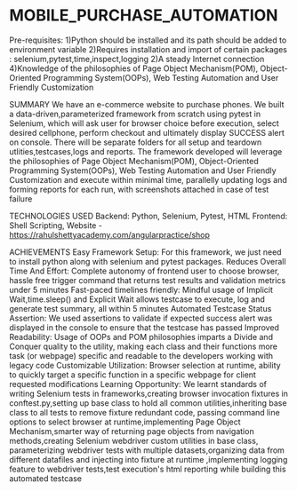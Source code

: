 # MOBILE_PURCHASE_AUTOMATION

Pre-requisites:
1)Python should be installed and its path should be added to environment variable 
2)Requires installation and import of certain packages : selenium,pytest,time,inspect,logging
2)A steady Internet connection
4)Knowledge of the philosophies of Page Object Mechanism(POM), Object-Oriented Programming System(OOPs), Web Testing Automation and User Friendly Customization

SUMMARY
We have an e-commerce website to purchase phones. We built a data-driven,parameterized framework from scratch using pytest in Selenium, which will ask user for browser choice before execution, select desired cellphone, perform checkout and ultimately display SUCCESS alert on console.
There will be separate folders for all setup and teardown utlities,testcases,logs and reports. The framework developed will leverage the philosophies of Page Object Mechanism(POM), Object-Oriented Programming System(OOPs), Web Testing Automation and User Friendly Customization and execute within minimal time, parallelly updating logs and forming reports for each run, with screenshots attached in case of test failure

TECHNOLOGIES USED
Backend: Python, Selenium, Pytest, HTML
Frontend: Shell Scripting, Website - https://rahulshettyacademy.com/angularpractice/shop

ACHIEVEMENTS
Easy Framework Setup: For this framework, we just need to install python along with selenium and pytest packages.
Reduces Overall Time And Effort: Complete autonomy of frontend user to choose browser, hassle free trigger command that returns test results and validation metrics under 5 minutes
Fast-paced timelines friendly: Mindful usage of Implicit Wait,time.sleep() and Explicit Wait allows testcase to execute, log and generate test summary, all within 5 minutes
Automated Testcase Status Assertion: We used assertions to validate if expected success alert was displayed in the console to ensure that the testcase has passed
Improved Readability: Usage of OOPs and POM philosophies imparts a Divide and Conquer quality to the utility, making each class and their functions more task (or webpage) specific and readable to the developers working with legacy code
Customizable Utilization: Browser selection at runtime, ability to quickly target a specific function in a specific webpage for client requested modifications
Learning Opportunity: We learnt standards of writing Selenium tests in frameworks,creating browser invocation fixtures in conftest.py,setting up base class to hold all common utilities,inheriting base class to all tests to remove fixture redundant code, passing command line options to select browser at runtime,implementing Page Object Mechanism,smarter way of returning page objects from navigation methods,creating Selenium webdriver custom utilities in base class, parameterizing webdriver tests with multiple datasets,organizing data from different datafiles and injecting into fixture at runtime ,implementing logging feature to webdriver tests,test execution's html reporting while building this automated testcase



